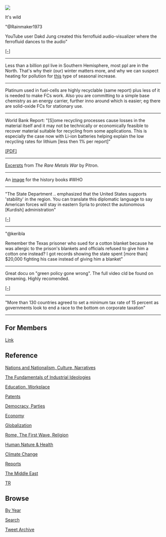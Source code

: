 <img src="https://drive.google.com/uc?export=view&id=1B2wf9R7AMH1d7Vw6e2mucLbIQ5NSjir7"/>

It's wild

"@Rainmaker1973

YouTube user Dakd Jung created this ferrofluid audio-visualizer where
the ferrofluid dances to the audio"

[[-]](https://twitter.com/Rainmaker1973/status/1446802688839127040)

---

Less than a billion ppl live in Southern Hemisphere, most ppl are in
the North. That's why their (our) winter matters more, and why we can
suspect heating for pollution for [this](2015/08/temp-increase.md#carbon)
type of seasonal increase. 

---

Platinum used in fuel-cells are highly recyclable (same report) plus
less of it is needed to make FCs work. Also you are committing to a
simple base chemistry as an energy carrier, further inno around 
which is easier; eg there are solid-oxide FCs for stationary use.

---

World Bank Report: "[S]ome recycling processes cause losses in the
material itself and it may not be technically or economically feasible
to recover material suitable for recycling from some
applications. This is especially the case now with Li-ion batteries
helping explain the low recycling rates for lithium [less then 1% per
report]"

[[PDF]](https://pubdocs.worldbank.org/en/961711588875536384/Minerals-for-Climate-Action-The-Mineral-Intensity-of-the-Clean-Energy-Transition.pdf)

---

[Excerpts](2021/10/the-rare-metals-war.md) from *The Rare Metals War*
by Pitron.

---

An [image](https://pbs.twimg.com/media/FBRsSazX0AceGzK?format=png&name=small) for
the history books \#WHO

---

"The State Department ..  emphasized that the United States supports
'stability' in the region. You can translate this diplomatic language
to say American forces will stay in eastern Syria to protect the
autonomous [Kurdish] administration"

[[-]](https://english.aawsat.com/home/article/3232226/robert-ford/soldiers-stay-no-american-solution-syria)

---

"@keribla

Remember the Texas prisoner who sued for a cotton blanket because he
was allergic to the prison's blankets and officials refused to give
him a cotton one instead? I got records showing the state spent [more
than] $20,000 fighting his case instead of giving him a blanket"

---

Great docu on "green policy gone wrong". The full video cld be found
on streaming. Highly recomended.

[[-]](https://www.youtube.com/watch?v=Dku88WUsXfg)

---

"More than 130 countries agreed to set a minimum tax rate of 15 percent
as governments look to end a race to the bottom on corporate taxation"

---

## For Members

[Link](https://thirdwave-members.herokuapp.com)

## Reference

[Nations and Nationalism, Culture, Narratives](/2013/02/nations-and-nationalism.md)

[The Fundamentals of Industrial Ideologies](/2011/04/fundamentals-of-industrial-ideologies.md)

[Education, Workplace](2017/09/education-workplace.md)

[Patents](/2018/09/patents.md)

[Democracy, Parties](/2016/11/democracy.md)

[Economy](/2018/05/economy.md)

[Globalization](/2018/09/globalization.md)

[Rome, The First Wave, Religion](/2017/12/rome.md)

[Human Nature & Health](/2020/07/human-nature.md)

[Climate Change](/2018/12/climate.md)

[Reports](/2019/05/reports.md)

[The Middle East](/2019/07/middleeast.md)

[TR](../tr)

## Browse

[By Year](years.md)

[Search](search.html)

[Tweet Archive](/tweets/README.md)


